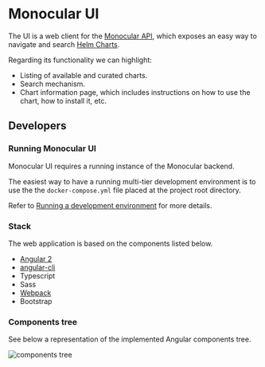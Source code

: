 # Monocular UI

The UI is a web client for the [Monocular
API](https://github.com/helm/monocular/tree/master/src/api), which exposes an easy way to
navigate and search [Helm Charts](https://github.com/kubernetes/charts).

Regarding its functionality we can highlight:

* Listing of available and curated charts.
* Search mechanism.
* Chart information page, which includes instructions on how to use the
  chart, how to install it, etc.

## Developers

### Running Monocular UI

Monocular UI requires a running instance of the Monocular backend.

The easiest way to have a running multi-tier development environment is to use the the `docker-compose.yml` file placed at the project root directory.

Refer to [Running a development environment](src/README.md) for more details.

### Stack

The web application is based on the components listed below.

* [Angular 2](https://angular.io/)
* [angular-cli](https://github.com/angular/angular-cli)
* Typescript
* Sass
* [Webpack](https://webpack.github.io/)
* Bootstrap

### Components tree

See below a representation of the implemented Angular components tree.

![components
tree](https://cloud.githubusercontent.com/assets/24523/18405323/15b30e42-76a6-11e6-8d3b-c29794d2e06c.png)
